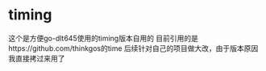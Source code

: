 # timing  
这个是方便go-dlt645使用的timing版本自用的
目前引用的是https://github.com/thinkgos的time
后续针对自己的项目做大改，由于版本原因我直接拷过来用了
